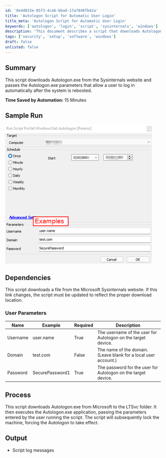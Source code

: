 ```yaml
---
id: '0e4d033e-85f3-4ca6-bbad-17a7848fb42a'
title: 'Autologon Script for Automatic User Login'
title_meta: 'Autologon Script for Automatic User Login'
keywords: ['autologon', 'login', 'script', 'sysinternals', 'windows']
description: 'This document describes a script that downloads Autologon.exe from the Sysinternals website and configures it to enable automatic user login after system reboot. It includes user parameters, process details, and expected output.'
tags: ['security', 'setup', 'software', 'windows']
draft: false
unlisted: false
---
```


## Summary

This script downloads Autologon.exe from the Sysinternals website and passes the Autologon.exe parameters that allow a user to log in automatically after the system is rebooted.

**Time Saved by Automation:** 15 Minutes

## Sample Run

![Sample Run](../../../static/img/Set-Autologon/image_1.png)

## Dependencies

This script downloads a file from the Microsoft Sysinternals website. If this link changes, the script must be updated to reflect the proper download location.

### User Parameters

| Name     | Example           | Required | Description                                                                                      |
|----------|-------------------|----------|--------------------------------------------------------------------------------------------------|
| Username | user.name         | True     | The username of the user for Autologon on the target device.                                   |
| Domain   | test.com          | False    | The name of the domain. (Leave blank for a local user account.)                                |
| Password | SecurePassword1    | True     | The password for the user for Autologon on the target device.                                   |

## Process

This script downloads Autologon.exe from Microsoft to the LTSvc folder. It then executes the Autologon.exe application, passing the parameters entered by the user running the script. The script will subsequently lock the machine, forcing the Autologon to take effect.

## Output

- Script log messages

